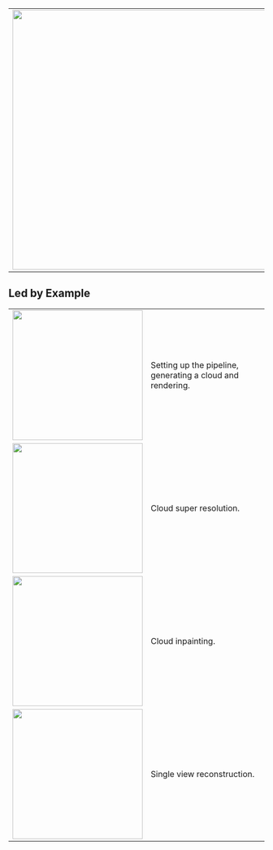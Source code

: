 
<!--![](./images/generated_example_2.webp)-->

<table>
<tr>
<td>
<img style="width: 512px;" src="./images/generated_example_2.webp"/>
</td>
<td>
<h1> Cloudy </h1>
Official implementation of the paper "Light Transport-aware Diffusion Posterior Sampling for Single View Reconstruction of Volumes"
</td>
</tr>
</table>


## Led by Example

<table>
<tr>
<td>
<img style="width: 256px" src="./images/example_generation.webp"/>
</td>
<td>
Setting up the pipeline, generating a cloud and rendering.
</td>
</tr>

<tr>
<td>
<img style="width: 256px" src="./images/generated_cloud_super_resolution.webp"/>
</td>
<td>
Cloud super resolution.
</td>
</tr>

<tr>
<td>
<img style="width: 256px" src="./images/generated_cloud_inpainting.webp"/>
</td>
<td>
Cloud inpainting.
</td>
</tr>


<tr>
<td>
<img style="width: 256px" src="./images/generated_example_2.webp"/>
</td>
<td>
Single view reconstruction.
</td>
</tr>
</table>






